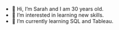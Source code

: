- 👋 Hi, I’m Sarah and I am 30 years old.
- 👀 I’m interested in learning new skills. 
- 🌱 I’m currently learning SQL and Tableau.


<!---
Sarah9203/Sarah9203 is a ✨ special ✨ repository because its `README.md` (this file) appears on your GitHub profile.
You can click the Preview link to take a look at your changes.
--->

